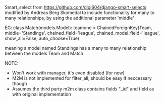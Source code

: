 Smart_select from https://github.com/digi604/django-smart-selects
modified by Andreas Berg Skomedal to include functionality for many to many relationships, by using the additional parameter 'middle'

EG:
class Match(models.Model):
	teamone = ChainedForeignKey(Team, middle='Standings', chained_field='league', chained_model_field='league', show_all=False, auto_choose=True)

 meaning a model named Standings has a many to many relationship between the models Team and Match

NOTE:

 - Won't work with manager, it's even disabled (for now)
 - M2M is not implemented for filter_all, should be easy if neccessary though
 - Assumes the third party m2m class contains fields
 "<model>_id" and field as with original implementation
